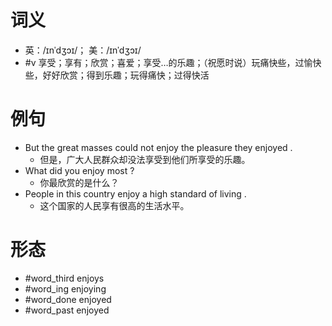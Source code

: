 # 词义
- 英：/ɪnˈdʒɔɪ/； 美：/ɪnˈdʒɔɪ/
- #v 享受；享有；欣赏；喜爱；享受…的乐趣；（祝愿时说）玩痛快些，过愉快些，好好欣赏；得到乐趣；玩得痛快；过得快活
# 例句
- But the great masses could not enjoy the pleasure they enjoyed .
	- 但是，广大人民群众却没法享受到他们所享受的乐趣。
- What did you enjoy most ?
	- 你最欣赏的是什么？
- People in this country enjoy a high standard of living .
	- 这个国家的人民享有很高的生活水平。
# 形态
- #word_third enjoys
- #word_ing enjoying
- #word_done enjoyed
- #word_past enjoyed
